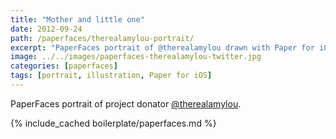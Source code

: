 ```yaml
---
title: "Mother and little one"
date: 2012-09-24
path: /paperfaces/therealamylou-portrait/
excerpt: "PaperFaces portrait of @therealamylou drawn with Paper for iOS on an iPad."
image: ../../images/paperfaces-therealamylou-twitter.jpg
categories: [paperfaces]
tags: [portrait, illustration, Paper for iOS]
---
```


PaperFaces portrait of project donator [@therealamylou](https://twitter.com/therealamylou).

{% include_cached boilerplate/paperfaces.md %}
